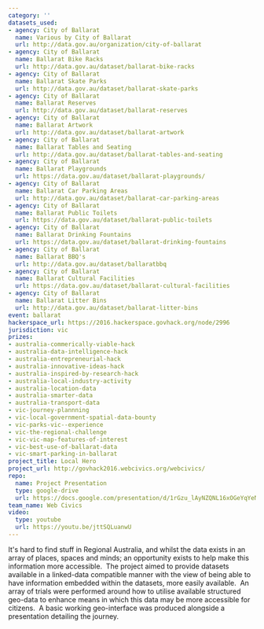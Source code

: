 ```yaml
---
category: ''
datasets_used:
- agency: City of Ballarat
  name: Various by City of Ballarat
  url: http://data.gov.au/organization/city-of-ballarat
- agency: City of Ballarat
  name: Ballarat Bike Racks
  url: http://data.gov.au/dataset/ballarat-bike-racks
- agency: City of Ballarat
  name: Ballarat Skate Parks
  url: http://data.gov.au/dataset/ballarat-skate-parks
- agency: City of Ballarat
  name: Ballarat Reserves
  url: http://data.gov.au/dataset/ballarat-reserves
- agency: City of Ballarat
  name: Ballarat Artwork
  url: http://data.gov.au/dataset/ballarat-artwork
- agency: City of Ballarat
  name: Ballarat Tables and Seating
  url: http://data.gov.au/dataset/ballarat-tables-and-seating
- agency: City of Ballarat
  name: Ballarat Playgrounds
  url: https://data.gov.au/dataset/ballarat-playgrounds/
- agency: City of Ballarat
  name: Ballarat Car Parking Areas
  url: http://data.gov.au/dataset/ballarat-car-parking-areas
- agency: City of Ballarat
  name: Ballarat Public Toilets
  url: https://data.gov.au/dataset/ballarat-public-toilets
- agency: City of Ballarat
  name: Ballarat Drinking Fountains
  url: https://data.gov.au/dataset/ballarat-drinking-fountains
- agency: City of Ballarat
  name: Ballarat BBQ's
  url: http://data.gov.au/dataset/ballaratbbq
- agency: City of Ballarat
  name: Ballarat Cultural Facilities
  url: https://data.gov.au/dataset/ballarat-cultural-facilities
- agency: City of Ballarat
  name: Ballarat Litter Bins
  url: http://data.gov.au/dataset/ballarat-litter-bins
event: ballarat
hackerspace_url: https://2016.hackerspace.govhack.org/node/2996
jurisdiction: vic
prizes:
- australia-commerically-viable-hack
- australia-data-intelligence-hack
- australia-entrepreneurial-hack
- australia-innovative-ideas-hack
- australia-inspired-by-research-hack
- australia-local-industry-activity
- australia-location-data
- australia-smarter-data
- australia-transport-data
- vic-journey-plannning
- vic-local-government-spatial-data-bounty
- vic-parks-vic--experience
- vic-the-regional-challenge
- vic-vic-map-features-of-interest
- vic-best-use-of-ballarat-data
- vic-smart-parking-in-ballarat
project_title: Local Hero
project_url: http://govhack2016.webcivics.org/webcivics/
repo:
  name: Project Presentation
  type: google-drive
  url: https://docs.google.com/presentation/d/1rGzu_lAyNZQNL16xOGeYqYeNHGNbelK0ja0AL5SoftQ/edit?usp=sharing
team_name: Web Civics
video:
  type: youtube
  url: https://youtu.be/jttSQLuanwU
---
```


It's hard to find stuff in Regional Australia, and whilst the data exists in an array of places, spaces and minds; an opportunity exists to help make this information more accessible. 
The project aimed to provide datasets available in a linked-data compatible manner with the view of being able to have information embedded within the datasets, more easily available.  An array of trials were performed around how to utilise available structured geo-data to enhance means in which this data may be more accessible for citizens.  A basic working geo-interface was produced alongside a presentation detailing the journey.